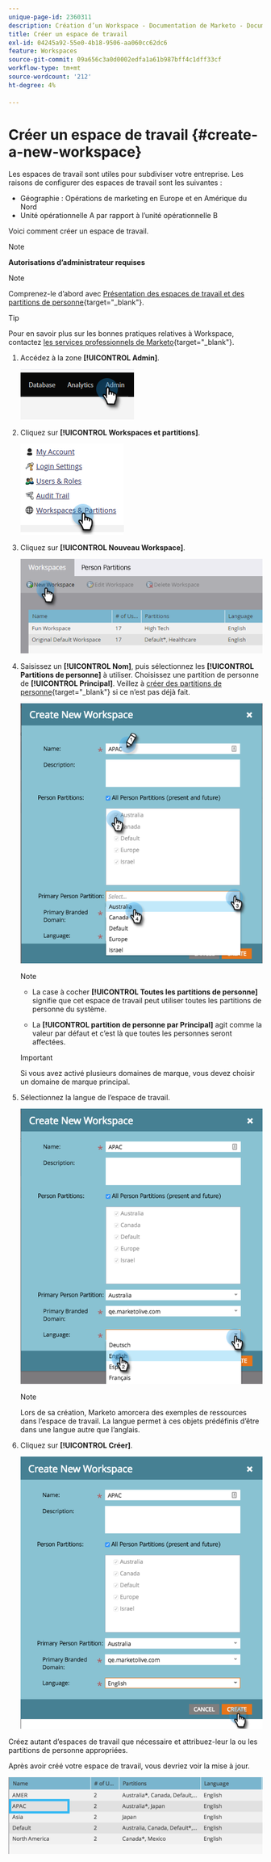 ```yaml
---
unique-page-id: 2360311
description: Création d’un Workspace - Documentation de Marketo - Documentation du produit
title: Créer un espace de travail
exl-id: 04245a92-55e0-4b18-9506-aa060cc62dc6
feature: Workspaces
source-git-commit: 09a656c3a0d0002edfa1a61b987bff4c1dff33cf
workflow-type: tm+mt
source-wordcount: '212'
ht-degree: 4%

---
```


# Créer un espace de travail {#create-a-new-workspace}

Les espaces de travail sont utiles pour subdiviser votre entreprise. Les raisons de configurer des espaces de travail sont les suivantes :

* Géographie : Opérations de marketing en Europe et en Amérique du Nord
* Unité opérationnelle A par rapport à l’unité opérationnelle B

Voici comment créer un espace de travail.

>[!NOTE]
>
>**Autorisations d’administrateur requises**

>[!NOTE]
>
>Comprenez-le d’abord avec [Présentation des espaces de travail et des partitions de personne](/help/marketo/product-docs/administration/workspaces-and-person-partitions/understanding-workspaces-and-person-partitions.md){target="_blank"}.

>[!TIP]
>
>Pour en savoir plus sur les bonnes pratiques relatives à Workspace, contactez [les services professionnels de Marketo](https://business.adobe.com/products/marketo/services-support.html){target="_blank"}.

1. Accédez à la zone **[!UICONTROL Admin]**.

   ![](assets/create-a-new-workspace-1.png)

1. Cliquez sur **[!UICONTROL Workspaces et partitions]**.

   ![](assets/create-a-new-workspace-2.png)

1. Cliquez sur **[!UICONTROL Nouveau Workspace]**.

   ![](assets/create-a-new-workspace-3.png)

1. Saisissez un **[!UICONTROL Nom]**, puis sélectionnez les **[!UICONTROL Partitions de personne]** à utiliser. Choisissez une partition de personne de **[!UICONTROL Principal]**. Veillez à [créer des partitions de personne](/help/marketo/product-docs/administration/workspaces-and-person-partitions/create-a-person-partition.md){target="_blank"} si ce n’est pas déjà fait.

   ![](assets/create-a-new-workspace-4.png)

   >[!NOTE]
   >
   >* La case à cocher **[!UICONTROL Toutes les partitions de personne]** signifie que cet espace de travail peut utiliser toutes les partitions de personne du système.
   >
   >* La **[!UICONTROL partition de personne par Principal]** agit comme la valeur par défaut et c’est là que toutes les personnes seront affectées.

   >[!IMPORTANT]
   >
   >Si vous avez activé plusieurs domaines de marque, vous devez choisir un domaine de marque principal.

1. Sélectionnez la langue de l’espace de travail.

   ![](assets/create-a-new-workspace-5.png)

   >[!NOTE]
   >
   >Lors de sa création, Marketo amorcera des exemples de ressources dans l’espace de travail. La langue permet à ces objets prédéfinis d’être dans une langue autre que l’anglais.

1. Cliquez sur **[!UICONTROL Créer]**.

   ![](assets/create-a-new-workspace-6.png)

Créez autant d’espaces de travail que nécessaire et attribuez-leur la ou les partitions de personne appropriées.

Après avoir créé votre espace de travail, vous devriez voir la mise à jour.

![](assets/create-a-new-workspace-7.png)

